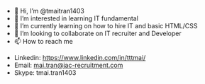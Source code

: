 - 👋 Hi, I’m @tmaitran1403
- 👀 I’m interested in learning IT fundamental 
- 🌱 I’m currently learning on how to hire IT and basic HTML/CSS 
- 💞️ I’m looking to collaborate on IT recruiter and Developer
- 📫 How to reach me 
+ Linkedin: https://www.linkedin.com/in/tttmai/
+ Email: mai.tran@jac-recruitment.com
+ Skype: tmai.tran1403
<!---
tmaitran1403/tmaitran1403 is a ✨ special ✨ repository because its `README.md` (this file) appears on your GitHub profile.
You can click the Preview link to take a look at your changes.
--->
